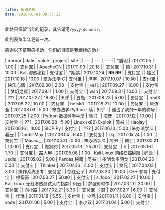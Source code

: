 ```yaml
---
title: 捐赠名单
date: 2016-03-01 09:57:13
---
```


此处只保留当年的记录，其它请见`/yyyy-donors/`。

此列表每半年更新一次。

感谢以下童鞋的捐助，你们的慷慨是我继续的动力：

| dornor | date | value | project | site |
| --- | --- | --- |
| \*启明 | 2017.11.05 | 1.00 | | 支付宝 |
| ApacheCN | 2017.11.03 | 20.18 | | 支付宝 |
| 颉 | 2017.10.31 | 10.00 | Kali 渗透秘籍 | 支付宝 |
| \*翔鹏 | 2017.10.24 | **99.99** | | 支付宝 |
| 桂民 | 2017.10.18 | 10.00 | 笨办法学 C | 支付宝 |
| 泽宇 | 2017.10.07 | 10.00 | | 支付宝 |
| 快乐心情 | 2017.09.30 | 2.00 | | 支付宝 |
| 虫儿 | 2017.09.27 | 10.00 | | 支付宝 |
| 梦幻之翼 | 2017.09.11 | 1.00 | | 支付宝 |
| wsh | 2017.08.31 | 10.00 | | 支付宝 |
| ??? | 2017.08.27 | 19.80 | | 知乎 |
| 五瓶 | 2017.08.23 | 5.00 | | 支付宝 |
| realX | 2017.08.22 | 10.00 | | 支付宝 |
| hdisk0 | 2017.08.21 | 10.00 | | 支付宝 |
| 欧流全 | 2017.08.09 | 5.00 | 笨办法学 Python · 续 | 知乎 |
| 谁占了我的一年的称号 | 2017.07.25 | 2.00 | Python 数据科学手册 | 简书 |
| 海彦 | 2017.07.12 | 10.00 | | 支付宝 |
| ??? | 2017.06.28 | 5.00 | Linux (x86) Exploit | 简书 |
| xiaojay | 2017.06.16 | 18.00 | SICP Py | 支付宝 |
| ??? | 2017.06.10 | 5.00 | 笨办法学 C | 看云 |
| DoubleMay | 2017.06.04 | 6.40 | | 支付宝 |
| zkj | 2017.05.24 | 1.00 | | 支付宝 |
| Madao\_\_ | 2017.05.21 | 5.00 | 笨办法学 C | 简书 |
| 糖豆 | 2017.05.21 | 10.00 | | 支付宝 |
| 虎狮豹 | 2017.05.19 | 25.00 | | 支付宝 |
| V | 2017.05.16 | 1.70 | | 支付宝 |
| 路人甲 | 2017.05.08 | 1.00 | Kali Linux 网络扫描秘籍 | 码云 |
| Jedis | 2017.05.02 | 5.00 | Pandas 秘籍 | 简书 |
| 多明戈多明戈 | 2017.04.26 | 5.00 | | 支付宝 |
| Thinker | 2017.04.16 | 4.00 |  | 支付宝 |
| 龙兄 | 2017.04.03 | 3.00 | 操作系统思考 | 支付宝 |
| 惊红公子 | 2017.03.30 | 10.00 | C++ 参考 | 支付宝 |
| 橙畜畜 | 2017.03.27 | 50.00 | | 支付宝 |
| sufooo | 2017.03.27 | 10.00 | Kali Linux 无线渗透测试入门指南 | 码云 |
| 梦醒何时尔 | 2017.03.10 | 30.00 | | 支付宝 |
| 向小路 | 2017.02.21 | 3.30 | | 支付宝 |
| 喆 | 2017.02.11 | 6.00 | | 支付宝 |
| 佳琳 | 2017.01.18 | 5.55 | | 支付宝 |
| 少高 | 2017.01.11 | 6.00 | | 支付宝 |
| vose | 2017.01.06 | 5.00 | | 支付宝 |
| 李小双 | 2017.01.04 | 5.00 | | 支付宝 |
